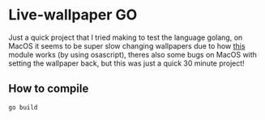 # Live-wallpaper GO

Just a quick project that I tried making to test the language golang, on MacOS it seems to be super slow changing wallpapers due to how [this](github.com/reujab/wallpaper) module works (by using osascript), theres also some bugs on MacOS with setting the wallpaper back, but this was just a quick 30 minute project!

## How to compile

    go build

